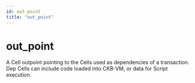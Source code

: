 ```yaml
---
id: out-point
title: "out_point"
---
```


# out_point

A Cell outpoint pointing to the Cells used as dependencies of a transaction. Dep Cells can include code loaded into CKB-VM, or data for Script execution.
